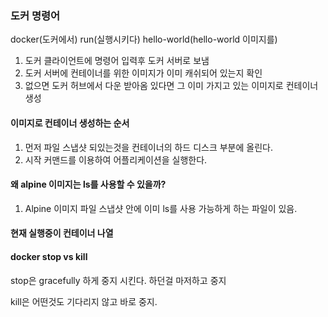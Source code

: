 ### 도커 명령어

docker(도커에서) run(실행시키다) hello-world(hello-world 이미지를) 

1. 도커 클라이언트에 명령어 입력후 도커 서버로 보냄
2. 도커 서버에 컨테이너를 위한 이미지가 이미 캐쉬되어 있는지 확인
3. 없으면 도커 허브에서 다운 받아옴 있다면 그 이미 가지고 있는 이미지로 컨테이너 생성

#### 이미지로 컨테이너 생성하는 순서

1. 먼저 파일 스냅샷 되있는것을 컨테이너의 하드 디스크 부분에 올린다.
2. 시작 커맨드를 이용하여 어플리케이션을 실행한다.

 #### 왜 alpine  이미지는 ls를 사용할 수 있을까?

1. Alpine 이미지 파일 스냅샷 안에 이미 ls를 사용 가능하게 하는 파일이 있음.

#### 현재 실행중이 컨테이너 나열

#### docker stop vs kill

stop은 gracefully 하게 중지 시킨다. 하던걸 마저하고 중지

kill은 어떤것도 기다리지 않고 바로 중지.